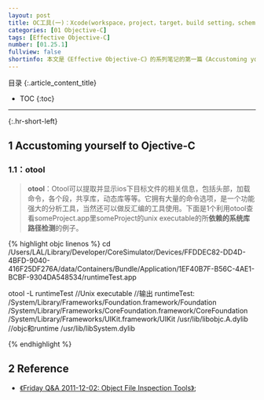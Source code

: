 ```yaml
---
layout: post
title: OC工具(一)：Xcode(workspace，project，target，build setting，scheme)
categories: [01 Objective-C]
tags: [Effective Objective-C]
number: [01.25.1]
fullview: false
shortinfo: 本文是《Effective Objective-C》的系列笔记的第一篇《Accustoming yourself to Ojective-C》，对应书本的第一章。
---
```

目录
{:.article_content_title}


* TOC
{:toc}

---
{:.hr-short-left}

## 1 Accustoming yourself to Ojective-C ##

### 1.1：otool

>**otool**：Otool可以提取并显示ios下目标文件的相关信息，包括头部，加载命令，各个段，共享库，动态库等等。它拥有大量的命令选项，是一个功能强大的分析工具，当然还可以做反汇编的工具使用。下面是1个利用otool查看someProject.app里someProject的unix executable的所**依赖的系统库路径检测**的例子。

{% highlight objc linenos %}
cd /Users/LAL/Library/Developer/CoreSimulator/Devices/FFDDEC82-DD4D-4BFD-9040-416F25DF276A/data/Containers/Bundle/Application/1EF40B7F-B56C-4AE1-BCBF-9304DA548534/runtimeTest.app

otool -L runtimeTest   //Unix executable
//输出
runtimeTest:
    /System/Library/Frameworks/Foundation.framework/Foundation
    /System/Library/Frameworks/CoreFoundation.framework/CoreFoundation 
    /System/Library/Frameworks/UIKit.framework/UIKit
    /usr/lib/libobjc.A.dylib   //objc和runtime
    /usr/lib/libSystem.dylib

{% endhighlight %}


## 2 Reference ##

- [《Friday Q&A 2011-12-02: Object File Inspection Tools》](https://www.mikeash.com/pyblog/friday-qa-2011-12-02-object-file-inspection-tools.html);


